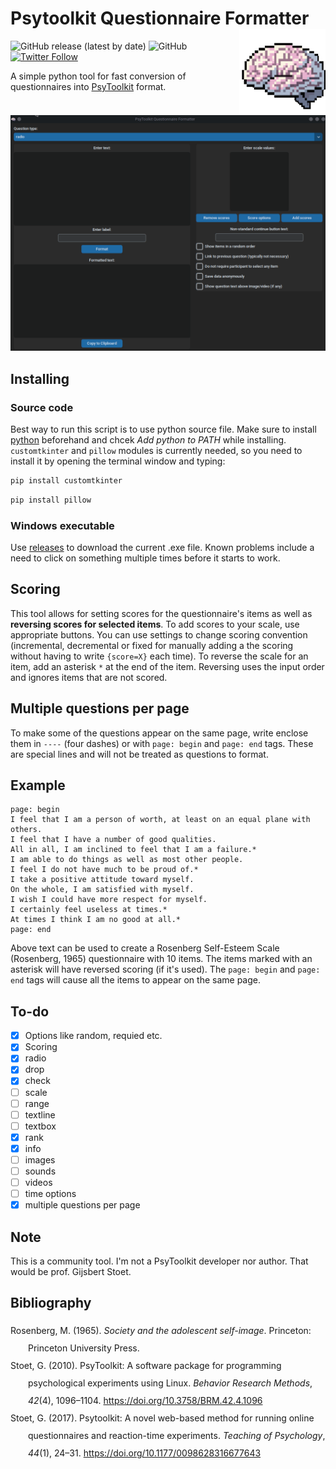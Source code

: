 # Psytoolkit Questionnaire Formatter <img src="images/brain.png" align="right" height="138" alt="" />

<!-- badges: start -->

![GitHub release (latest by date)](https://img.shields.io/github/v/release/jakub-jedrusiak/Psytoolkit-Questionnaire-Formatter)
![GitHub](https://img.shields.io/github/license/jakub-jedrusiak/Psytoolkit-Questionnaire-Formatter)
<a href="https://twitter.com/intent/follow?screen_name=jakub_jedrusiak">
![Twitter Follow](https://img.shields.io/twitter/follow/jakub_jedrusiak?style=social)
</a>

<!-- badges: end -->

A simple python tool for fast conversion of questionnaires into [PsyToolkit](https://www.psytoolkit.org/) format.

![gif example](images/example.gif)

## Installing

### Source code

Best way to run this script is to use python source file. Make sure to install [python](https://www.python.org/) beforehand and chcek *Add python to PATH* while installing. `customtkinter` and `pillow` modules is currently needed, so you need to install it by opening the terminal window and typing:

```bash
pip install customtkinter
```

```bash
pip install pillow
```

### Windows executable

Use [releases](https://github.com/jakub-jedrusiak/Psytoolkit-Questionnaire-Formatter/releases) to download the current .exe file. Known problems include a need to click on something multiple times before it starts to work.

## Scoring

This tool allows for setting scores for the questionnaire's items as well as **reversing scores for selected items**. To add scores to your scale, use appropriate buttons. You can use settings to change scoring convention (incremental, decremental or fixed for manually adding a the scoring without having to write `{score=X}` each time). To reverse the scale for an item, add an asterisk `*` at the end of the item. Reversing uses the input order and ignores items that are not scored.

## Multiple questions per page

To make some of the questions appear on the same page, write enclose them in `----` (four dashes) or with `page: begin` and `page: end` tags. These are special lines and will not be treated as questions to format.

## Example

```text
page: begin
I feel that I am a person of worth, at least on an equal plane with others.
I feel that I have a number of good qualities.
All in all, I am inclined to feel that I am a failure.*
I am able to do things as well as most other people.
I feel I do not have much to be proud of.*
I take a positive attitude toward myself.
On the whole, I am satisfied with myself.
I wish I could have more respect for myself.
I certainly feel useless at times.*
At times I think I am no good at all.*
page: end
```

Above text can  be used to create a Rosenberg Self-Esteem Scale (Rosenberg, 1965) questionnaire with 10 items. The items marked with an asterisk will have reversed scoring (if it's used). The `page: begin` and `page: end` tags will cause all the items to appear on the same page.

## To-do

- [X] Options like random, requied etc.
- [X] Scoring
- [X] radio
- [X] drop
- [X] check
- [ ] scale
- [ ] range
- [ ] textline
- [ ] textbox
- [X] rank
- [X] info
- [ ] images
- [ ] sounds
- [ ] videos
- [ ] time options
- [X] multiple questions per page

## Note

This is a community tool. I'm not a PsyToolkit developer nor author. That would be prof. Gijsbert Stoet.

## Bibliography

<div class="csl-bib-body" style="line-height: 2; margin-left: 2em; text-indent:-2em;">
  <div class="csl-entry">Rosenberg, M. (1965). <i>Society and the adolescent self-image</i>. Princeton: Princeton University Press.</div>
  <div class="csl-entry">Stoet, G. (2010). PsyToolkit: A software package for programming psychological experiments using Linux. <i>Behavior Research Methods</i>, <i>42</i>(4), 1096–1104. <a href=https://doi.org/10.3758/BRM.42.4.1096>https://doi.org/10.3758/BRM.42.4.1096</a></div>
  <div class="csl-entry">Stoet, G. (2017). Psytoolkit: A novel web-based method for running online questionnaires and reaction-time experiments. <i>Teaching of Psychology</i>, <i>44</i>(1), 24–31. <a href=https://doi.org/10.1177/0098628316677643>https://doi.org/10.1177/0098628316677643</a></div>
</div>
